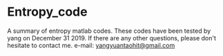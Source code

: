 # Entropy_code
A summary of entropy matlab codes.
These codes have been tested by yang on December 31 2019.
If there are any other questions, please don't hesitate to contact me.
e-mail: yangyuantaohit@gmail.com
